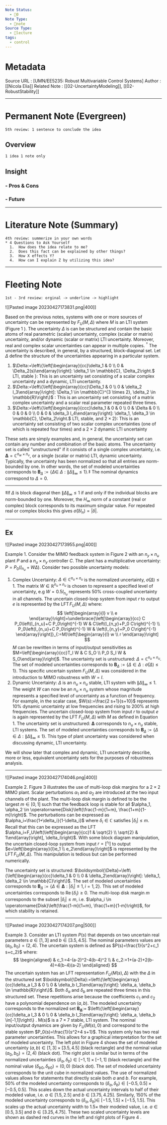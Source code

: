 ```yaml
---
Note Status:
  - 🌱0
Note Type:
  - 📄note
Source Type:
  - 🏫lecture
tags:
  - control
---
```

# Metadata
Source URL       : [UMN/EE5235: Robust Multivariable Control Systems]
Author              : [[Nicola Elia]]
Related Note     : [[02-UncertaintyModeling]], [[02-RobustStability]]


---

# Permanent Note (Evergreen)
	5th review: 1 sentence to conclude the idea
## Overview
	1 idea 1 note only


## Insight
### - Pros & Cons


### - Future


---

# Literature Note (Summary)
	4th review: summerize in your own words
	* 4 Questions to Ask Yourself
	  1.  How does the idea relate to me?
	  2.  Does this fact can be explained by other things?
	  3.  How X effects Y?
	  4.  How can I explain Z by utilizing this idea?


---

# Fleeting Note 
	1st - 3rd review: orginal -> underline -> highlight


![[Pasted image 20230427173831.png|400]]

Based on the previous notes, systems with one or more sources of uncertainty can be represented by $F_U(M, \Delta)$ where $M$ is an LTI system (Figure 1 ). The uncertainty $\Delta$ is can be structured and contain the basic atoms of real parametric (scalar) uncertainty, complex (scalar or matrix) uncertainty, and/or dynamic (scalar or matrix) LTI uncertainty. Moreover, real and complex scalar uncertainties can appear in multiple copies. ${ }^{\dagger}$ The uncertainty is described, in general, by a structured, block-diagonal set. Let $\Delta$ define the structure of the uncertainties appearing in a particular system.
1. $\Delta:=\left\{\left[\begin{array}{cc}\delta_1 & 0 \\ 0 & \Delta_2(s)\end{array}\right]: \delta_1 \in \mathbb{C}, \Delta_2\right.$ LTI, stable $\}:$ This is an uncertainty set consisting of a scalar complex uncertainty and a dynamic, LTI uncertainty.
2. $\Delta:=\left\{\left[\begin{array}{cc}\Delta_1 & 0 \\ 0 & \delta_2 I_3\end{array}\right]: \Delta_1 \in \mathbb{C}^{3 \times 2}, \delta_2 \in \mathbb{R}\right\}$ : This is an uncertainty set consisting of a matrix complex uncertainty and a scalar real parameter repeated three times.
3. $\Delta:=\left\{\left[\begin{array}{ccc}\delta_1 & 0 & 0 \\ 0 & \Delta & 0 \\ 0 & 0 & 0 \\ 0 & 0 & \delta_3 I_4\end{array}\right]: \delta_1, \delta_3 \in \mathbb{C}, \Delta_2\right.$ LTI, stable, and $\left.2 \times 2\right\}:$ This is an uncertainty set consisting of two scalar complex uncertainties (one of which is repeated four times) and a $2 \times 2$ dynamic LTI uncertainty

These sets are simply examples and, in general, the uncertainty set can contain any number and combination of the basic atoms. The uncertainty set is called "unstructured" if it consists of a single complex uncertainty, i.e. $\boldsymbol{\Delta}=\mathbb{C}^{n_w \times n_v}$, or a single (scalar or matrix) LTI, dynamic uncertainty. Typically, the uncertainty has been normalized so that all entries are norm-bounded by one. In other words, the set of modeled uncertainties corresponds to $\mathbf{B}_{\Delta}:=\{\Delta \in$ $\left.\Delta:\|\Delta\|_{\infty} \leq 1\right\} . \ddagger$ The nominal dynamics correspond to $\Delta=0$.


---
‡If $\Delta$ is block diagonal then $\|\Delta\|_{\infty} \leq 1$ if and only if the individual blocks are norm-bounded by one. Moreover, the $H_{\infty}$ norm of a constant (real or complex) block corresponds to its maximum singular value. For repeated real or complex blocks this gives $\bar{\sigma}\left(\delta I_n\right)=|\delta|$.

---
## Ex
![[Pasted image 20230427173955.png|400]]

Example 1. Consider the MIMO feedback system in Figure 2 with an $n_y \times n_u$ plant $P$ and a $n_u \times n_y$ controller $C$. The plant has a multiplicative uncertainty: $P=P_0\left(I_{n_u}+W \Delta\right)$. Consider two possible uncertainty models:
1. Complex Uncertainty: $\Delta \in \mathbb{C}^{n_u \times n_u}$ is the normalized uncertainty, $\bar{\sigma}(\Delta) \leq 1$. The matrix $W \in \mathbb{R}^{n_u \times n_u}$ is chosen to represent a specified level of uncertainty, e.g $W=0.5 I_{n_u}$ represents $50 \%$ cross-coupled uncertainty in all channels. The uncertain closed-loop system from input $r$ to output $e$ is represented by the $\operatorname{LFT} F_U(M, \Delta)$ where:
$$
\left[\begin{array}{l}
v \\
e
\end{array}\right]=\underbrace{\left[\begin{array}{cc}
C P_0\left(I_{n_u}+C P_0\right)^{-1} W & C\left(I_{n_y}+P_0 C\right)^{-1} \\
P_0\left(I_{n_u}+C P_0\right)^{-1} W & \left(I_{n_y}+P_0 C\right)^{-1}
\end{array}\right]}_{:=M}\left[\begin{array}{l}
w \\
r
\end{array}\right]
$$
$M$ can be rewritten in terms of input/output sensitivities as $M=\left[\begin{array}{cc}T_I W & C S_O \\ P_0 S_I W & S_O\end{array}\right]$. The uncertainty set is unstructured: $\Delta=\mathbb{C}^{n_u \times n_u}$. The set of modeled uncertainties corresponds to $\mathbf{B}_{\Delta}:=\{\Delta \in \Delta: \bar{\sigma}(\Delta) \leq 1\}$. This specific uncertain system $F_U(M, \Delta)$ was considered in the introduction to MIMO robustness with $W=I$.
2. Dynamic Uncertainty: $\Delta$ is an $n_u \times n_u$ stable, LTI system with $\|\Delta\|_{\infty} \leq 1$. The weight $W$ can now be an $n_u \times n_u$ system whose magnitude represents a specified level of uncertainty as a function of frequency. For example, in the scalar case, $W(s):=\frac{2 s+1}{s+10}$ represents $10 \%$ dynamic uncertainty at low frequencies and rising to $200 \%$ at high frequencies. The uncertain closed-loop system from input $r$ to output $e$ is again represented by the LFT $F_U(M, \Delta)$ with $M$ as defined in Equation 1. The uncertainty set is unstructured: $\boldsymbol{\Delta}$ corresponds to $n_u \times n_u$ stable, LTI systems. The set of modeled uncertainties corresponds to $\mathbf{B}_{\Delta}:=\left\{\Delta \in \Delta:\|\Delta\|_{\infty} \leq 1\right\}$. This type of plant uncertainty was considered when discussing dynamic, LTI uncertainty.

We will show later that complex and dynamic, LTI uncertainty describe, more or less, equivalent uncertainty sets for the purposes of robustness analysis.

---
![[Pasted image 20230427174046.png|400]]

Example 2. Figure 3 illustrates the use of multi-loop disk margins for a $2 \times 2$ MIMO plant. Scalar perturbations $\alpha_1$ and $\alpha_2$ are introduced at the two input channels of the plant. The multi-loop disk margin is defined to be the largest $m \in[0,1]$ such that the feedback loop is stable for all $\alpha_1, \alpha_2 \in \operatorname{Disk}\left(\frac{1-m}{1+m}, \frac{1+m}{1-m}\right)$. The perturbations can be expressed as $\alpha_i=\frac{1+\delta_i}{1-\delta_i}$ where $\delta_i \in \mathbb{C}$ satisfies $\left|\delta_i\right| \leq m$. Recall that this can be expressed as the LFT $\alpha_i=F_U\left(\left[\begin{array}{cc}1 & \sqrt{2} \\ \sqrt{2} & 1\end{array}\right], \delta_i\right)$. With some block diagram manipulation, the uncertain closed-loop system from input $r=\left[{ }^{r_1}\right]$ to output $e=\left[\begin{array}{l}e_1 \\ e_2\end{array}\right]$ is represented by the $\operatorname{LFT} F_U(M, \Delta)$. This manipulation is tedious but can be performed numerically.

The uncertainty set is structured: $\boldsymbol{\Delta}=\left\{\left[\begin{array}{cc}\delta_1 & 0 \\ 0 & \delta_2\end{array}\right]: \delta_1, \delta_2 \in \mathbb{C}\right\}$. The set of modeled uncertainties corresponds to $\mathbf{B}_{\Delta}:=\left\{\Delta \in \boldsymbol{\Delta}:\left|\delta_i\right| \leq 1, i=1,2\right\}$. This set of modeled uncertainties corresponds to $\operatorname{Re}\left\{\delta_i\right\} \geq 0$. The multi-loop disk margin $m$ corresponds to the subset $\left|\delta_i\right| \leq m$, i.e. $\alpha_i \in \operatorname{Disk}\left(\frac{1-m}{1+m}, \frac{1+m}{1-m}\right)$, for which stability is retained.

---
![[Pasted image 20230427174207.png|500]]

Example 3. Consider an LTI system $P(s)$ that depends on two uncertain real parameters $a \in[1,3]$ and $b \in[3.5,4.5]$. The nominal parameters values are $\left(a_0, b_0\right)=(2,4)$. The uncertain system is defined as $P(s)=\frac{1}{s^2+c_1 s+c_2}$ where:
$$
\begin{aligned}
& c_1:=4-(a-2)^2-4(b-4)^2 \\
& c_2:=1+(a-2)+2(b-4)+4(b-4)(a-2)
\end{aligned}
$$
The uncertain system has an LFT representation $F_U(M(s), \Delta)$ with the $\Delta$ in the structured set $\boldsymbol{\Delta}:=\left\{\left[\begin{array}{cc}\delta_a I_3 & 0 \\ 0 & \delta_b I_3\end{array}\right]: \delta_a, \delta_b \in \mathbb{R}\right\}$. Both $\delta_a$ and $\delta_b$ are repeated three times in this structured set. These repetitions arise because the coefficients $c_1$ and $c_2$ have a polynomial dependence on $(a, b)$. The modeled uncertainty corresponds to the normalized set $\mathbf{B}_{\boldsymbol{\Delta}}:=$ $\left\{\left[\begin{array}{cc}\delta_a I_3 & 0 \\ 0 & \delta_b I_3\end{array}\right]: \delta_a, \delta_b \in[-1,1]\right\} . M(s)$ is a $7 \times 7$ stable, LTI system. The nominal input/output dynamics are given by $F_U(M(s), 0)$ and correspond to the stable system $P_0(s)=\frac{1}{s^2+4 s+1}$.
This system only has two real parameter uncertainties. This allows for a graphical interpretation for the set of modeled uncertainty. The left plot in Figure 4 shows the set of modeled uncertainty $(a, b) \in[1,3] \times[3.5,4.5]$ (black rectangle) and the nominal value $\left(a_0, b_0\right)=(2,4)$ (black dot). The right plot is similar but in terms of the normalized uncertainties $\left(\delta_a, \delta_b\right) \in[-1,1] \times[-1,1]$ (black rectangle) and the nominal value $\left(\delta_{b 0}, \delta_{b 0}\right)=(0,0)$ (black dot). The set of modeled uncertainty corresponds to the unit cube in normalized values.
The use of normalized values allows for statements that directly scale both $a$ and $b$. For example, $50 \%$ of the modeled uncertainty corresponds to $\left(\delta_a, \delta_b\right) \in[-0.5,0.5] \times[-0.5,0.5]$. This scales down the actual uncertainty intervals to half of their modeled value, i.e. $a \in[1.5,2.5]$ and $b \in[3.75,4.25]$. Similarly, $150 \%$ of the modeled uncertainty corresponds to $\left(\delta_a, \delta_b\right) \in$ $[-1.5,1.5] \times[-1.5,1.5]$. This scales up the actual uncertainty width to $1.5 \times$ their modeled value, i.e. $a \in[0.5,3.5]$ and $b \in[3.25,4.75]$. These two scaled uncertainty levels are shown as dashed red curves in the left and right plots of Figure 4 .